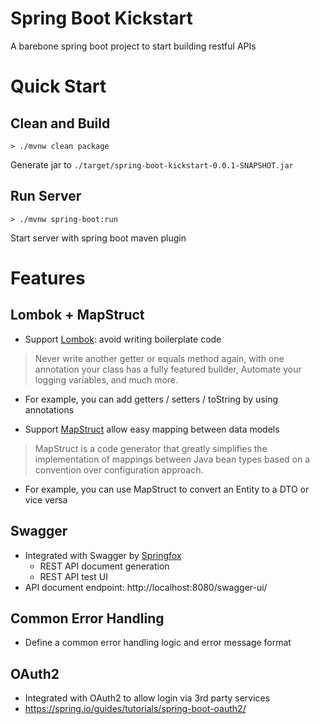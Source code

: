 # Spring Boot Kickstart
A barebone spring boot project to start building restful APIs 

# Quick Start
      
## Clean and Build

`> ./mvnw clean package`

Generate jar to `./target/spring-boot-kickstart-0.0.1-SNAPSHOT.jar`

## Run Server

`> ./mvnw spring-boot:run`

Start server with spring boot maven plugin

# Features
## Lombok + MapStruct
- Support [Lombok](https://projectlombok.org/): avoid writing boilerplate code

> Never write another getter or equals method again, with one annotation your class has a fully featured builder, Automate your logging variables, and much more.

  - For example, you can add getters / setters / toString by using annotations
  
- Support [MapStruct](https://mapstruct.org/) allow easy mapping between data models


> MapStruct is a code generator that greatly simplifies the implementation of mappings between Java bean types based on a convention over configuration approach.

  - For example, you can use MapStruct to convert an Entity to a DTO or vice versa
## Swagger 
- Integrated with Swagger by [Springfox](https://springfox.github.io/springfox/docs/current/)
  - REST API document generation
  - REST API test UI
- API document endpoint: http://localhost:8080/swagger-ui/ 

## Common Error Handling
- Define a common error handling logic and error message format

## OAuth2
- Integrated with OAuth2 to allow login via 3rd party services
- https://spring.io/guides/tutorials/spring-boot-oauth2/
